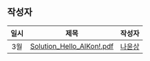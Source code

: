 ## 작성자

|일시|제목|작성자|
|:-:|:-:|:-:|
|3월|[Solution_Hello_AlKon!.pdf](Solution_Hello_AlKon!.pdf)|[나윤상](https://github.com/nayounsang)|
